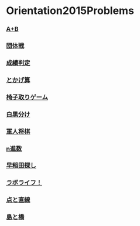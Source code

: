 Orientation2015Problems
=

### [A+B](a+b/statement.md)
### [団体戦](team/statement.md)
### [成績判定](grade/statement.md)
### [とかげ算](lizard/statement.md)
### [椅子取りゲーム](chairs/statement.md)
### [白黒分け](blackwhite/statement.md)
### [軍人将棋](gunjin/statement.md)
### [n進数](basen/statement.md)
### [早稲田探し](strsearch/statement.md)
### [ラボライフ！](lab/statement.md)
### [点と直線](pointsandlines/statement.md)
### [島と橋](islands/statement.md)
